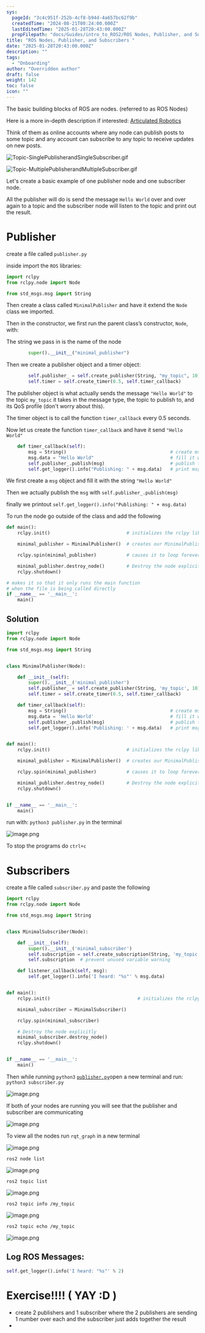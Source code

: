 ```yaml
---
sys:
  pageId: "3c4c951f-252b-4cf8-b94d-4a657bc62f9b"
  createdTime: "2024-08-21T00:24:00.000Z"
  lastEditedTime: "2025-01-28T20:43:00.000Z"
  propFilepath: "docs/Guides/intro_to_ROS2/ROS Nodes, Publisher, and Subscribers .md"
title: "ROS Nodes, Publisher, and Subscribers "
date: "2025-01-28T20:43:00.000Z"
description: ""
tags:
  - "Onboarding"
author: "Overridden author"
draft: false
weight: 142
toc: false
icon: ""
---
```


The basic building blocks of ROS are nodes. (referred to as ROS Nodes)

Here is a more in-depth description if interested: [Articulated Robotics](https://articulatedrobotics.xyz/tutorials/ready-for-ros/ros-overview#2-nodes)

Think of them as online accounts where any node can publish posts to some topic and any account can subscribe to any topic to receive updates on new posts.

![Topic-SinglePublisherandSingleSubscriber.gif](https://docs.ros.org/en/humble/_images/Topic-SinglePublisherandSingleSubscriber.gif)

![Topic-MultiplePublisherandMultipleSubscriber.gif](https://docs.ros.org/en/humble/_images/Topic-MultiplePublisherandMultipleSubscriber.gif)

Let's create a basic example of one publisher node and one subscriber node.

All the publisher will do is send the message `Hello World` over and over again to a topic and the subscriber node will listen to the topic and print out the result.

# Publisher

create a file called `publisher.py` 

inside import the `ROS` libraries:

```python
import rclpy
from rclpy.node import Node

from std_msgs.msg import String
```

Then create a class called `MinimalPublisher` and have it extend the `Node` class we imported.

Then in the constructor, we first run the parent class’s constructor, `Node`, with:

The string we pass in is the name of the node

```python
        super().__init__("minimal_publisher")
```

Then we create a publisher object and a timer object:

```python
        self.publisher_ = self.create_publisher(String, "my_topic", 10)
        self.timer = self.create_timer(0.5, self.timer_callback)
```

The publisher object is what actually sends the message `"Hello World"` to the topic `my_topic` it takes in the message type, the topic to publish to, and its QoS profile (don't worry about this).

The timer object is to call the function `timer_callback` every 0.5 seconds.

Now let us create the function `timer_callback` and have it send `"Hello World"`

```python
    def timer_callback(self):
        msg = String()                                      # create msg object
        msg.data = "Hello World"                            # fill it with data
        self.publisher_.publish(msg)                        # publish the message
        self.get_logger().info("Publishing: " + msg.data)   # print msg
```

We first create a `msg` object and fill it with the string `"Hello World"`

Then we actually publish the `msg` with `self.publisher_.publish(msg)`

finally we printout `self.get_logger().info("Publishing: " + msg.data)`

To run the node go outside of the class and add the following

```python
def main():
    rclpy.init()                            # initializes the rclpy library

    minimal_publisher = MinimalPublisher()  # creates our MinimalPublisher object

    rclpy.spin(minimal_publisher)           # causes it to loop forever

    minimal_publisher.destroy_node()        # Destroy the node explicitly
    rclpy.shutdown()

# makes it so that it only runs the main function
# when the file is being called directly
if __name__ == '__main__': 
    main()
```

## Solution

```python
import rclpy
from rclpy.node import Node

from std_msgs.msg import String


class MinimalPublisher(Node):

    def __init__(self):
        super().__init__('minimal_publisher')
        self.publisher_ = self.create_publisher(String, 'my_topic', 10)
        self.timer = self.create_timer(0.5, self.timer_callback)

    def timer_callback(self):
        msg = String()                                      # create msg object
        msg.data = 'Hello World'                            # fill it with data
        self.publisher_.publish(msg)                        # publish the message
        self.get_logger().info('Publishing: ' + msg.data)   # print msg


def main():
    rclpy.init()                            # initializes the rclpy library

    minimal_publisher = MinimalPublisher()  # creates our MinimalPublisher object

    rclpy.spin(minimal_publisher)           # causes it to loop forever

    minimal_publisher.destroy_node()        # Destroy the node explicitly
    rclpy.shutdown()


if __name__ == '__main__':
    main()
```

run with: `python3 publisher.py` in the terminal

![image.png](https://prod-files-secure.s3.us-west-2.amazonaws.com/d518164a-d88e-44d1-a4ee-3adb3bd8bce0/9214accb-ad5b-44f1-a31c-b3167c59138b/image.png?X-Amz-Algorithm=AWS4-HMAC-SHA256&X-Amz-Content-Sha256=UNSIGNED-PAYLOAD&X-Amz-Credential=ASIAZI2LB466USLYX3TG%2F20250322%2Fus-west-2%2Fs3%2Faws4_request&X-Amz-Date=20250322T200800Z&X-Amz-Expires=3600&X-Amz-Security-Token=IQoJb3JpZ2luX2VjEGsaCXVzLXdlc3QtMiJIMEYCIQCIXJ4f3Xi7dHmCEs98Wq85RikNic5UWxZL7RW3f98XEgIhAKaO9QwBG4YGD71kJpXSbY9s%2BQETL5yD9uDCTOdgghX4KogECMT%2F%2F%2F%2F%2F%2F%2F%2F%2F%2FwEQABoMNjM3NDIzMTgzODA1Igy%2BgpZxLLJf2drwO7kq3AM3YRZ%2Bjp0Jnq0VUpgaGLutBCef7gB8RJrRqBV4ltu1sBpg7Lpwx9Fc5pEU7RzR1KGsZV7wBWb%2F8nrK6cDuLTHgDADSK02ciO%2BQcQs9t3foFcmELnXikrVRNT34HhOtMfYUTSjAGuaUhPU7%2Fi6G8VE%2FigQ4JhPQuDdnOpjHwxmpg3N7kmc1N4AeEbaYZ%2FYgassTMkdUWhtIO0R5Fg5GfJXoBaH%2FGli6JfRWDuMh8g%2FOVUOMNqmv2VxwP%2BF1301w9mIP8XT7zYSh5ekg5T5HjNgzBdkoOdUd0VKreEaVqAj3f9pRu8QNv93tL8AYNv3H5%2FPGeBDnYcDOMadcR5%2BVFYvGSsrl4BeRv5pgYzQz6Ozfb%2FR8rDzN5m23iqB8cTxmpY0YR1FF1sNw4tjTTcCpqCDcqqEiqYC6ZKOyzstdbmX%2BjjMcaARrWrVlLfoZejm38CkManZAU9tStAJ2eSQtH275q46zu3PRiFATx58PGBLuthN%2FnLLIszX6VIRXKSLHt8PaiFRiQFf6Xt8vYIOZxs9pZNO86YKRYPcaRj4H2JdCNZVn6XBgL5atJPmTOMpFqgeMUS46ibdEvi%2BkSlWue6CtrZ64V3oeGgKp5BSwBuyjjr5D%2FQ3e1k2fxKVIpTDOmPy%2BBjqkAVX52PwdyWYTlyMlveUj%2BQvFcMS8CUAW4D1tInTHBvDZR%2F%2FqYeRP%2FrJXaPO%2FFPlvOqsYvcGgRJB0LlHdsVwCzOLfHYl%2F1AHGKOvfE8J7MnP9foQzEbJ9Wcv8xyKVqK%2FbZiUiZBPks%2FZP7HkrJYOfViLhf%2Fw0DzmDUieaj4OGUtIdmUIwfbjenFGYVpOjEhzUnKHqceaFwifLmOdoV3clIPyB2i5s&X-Amz-Signature=7f7bbecda8bac90804b31fb72ee7007f5e22c1407eb68cbb2cd3a45bb4ee37ac&X-Amz-SignedHeaders=host&x-id=GetObject)

To stop the programs do `ctrl+c`

# Subscribers

create a file called `subscriber.py` and paste the following

```python
import rclpy
from rclpy.node import Node

from std_msgs.msg import String


class MinimalSubscriber(Node):

    def __init__(self):
        super().__init__('minimal_subscriber')
        self.subscription = self.create_subscription(String, 'my_topic', self.listener_callback, 10)
        self.subscription  # prevent unused variable warning

    def listener_callback(self, msg):
        self.get_logger().info('I heard: "%s"' % msg.data)


def main():
    rclpy.init()                                # initializes the rclpy library

    minimal_subscriber = MinimalSubscriber()

    rclpy.spin(minimal_subscriber)

    # Destroy the node explicitly
    minimal_subscriber.destroy_node()
    rclpy.shutdown()


if __name__ == '__main__':
    main()
```

Then while running `python3` [`publisher.py`](http://publisher.py/)open a new terminal and run: `python3 subscriber.py` 

![image.png](https://prod-files-secure.s3.us-west-2.amazonaws.com/d518164a-d88e-44d1-a4ee-3adb3bd8bce0/611fccf2-c738-4dbd-94e9-98f209092866/image.png?X-Amz-Algorithm=AWS4-HMAC-SHA256&X-Amz-Content-Sha256=UNSIGNED-PAYLOAD&X-Amz-Credential=ASIAZI2LB466USLYX3TG%2F20250322%2Fus-west-2%2Fs3%2Faws4_request&X-Amz-Date=20250322T200800Z&X-Amz-Expires=3600&X-Amz-Security-Token=IQoJb3JpZ2luX2VjEGsaCXVzLXdlc3QtMiJIMEYCIQCIXJ4f3Xi7dHmCEs98Wq85RikNic5UWxZL7RW3f98XEgIhAKaO9QwBG4YGD71kJpXSbY9s%2BQETL5yD9uDCTOdgghX4KogECMT%2F%2F%2F%2F%2F%2F%2F%2F%2F%2FwEQABoMNjM3NDIzMTgzODA1Igy%2BgpZxLLJf2drwO7kq3AM3YRZ%2Bjp0Jnq0VUpgaGLutBCef7gB8RJrRqBV4ltu1sBpg7Lpwx9Fc5pEU7RzR1KGsZV7wBWb%2F8nrK6cDuLTHgDADSK02ciO%2BQcQs9t3foFcmELnXikrVRNT34HhOtMfYUTSjAGuaUhPU7%2Fi6G8VE%2FigQ4JhPQuDdnOpjHwxmpg3N7kmc1N4AeEbaYZ%2FYgassTMkdUWhtIO0R5Fg5GfJXoBaH%2FGli6JfRWDuMh8g%2FOVUOMNqmv2VxwP%2BF1301w9mIP8XT7zYSh5ekg5T5HjNgzBdkoOdUd0VKreEaVqAj3f9pRu8QNv93tL8AYNv3H5%2FPGeBDnYcDOMadcR5%2BVFYvGSsrl4BeRv5pgYzQz6Ozfb%2FR8rDzN5m23iqB8cTxmpY0YR1FF1sNw4tjTTcCpqCDcqqEiqYC6ZKOyzstdbmX%2BjjMcaARrWrVlLfoZejm38CkManZAU9tStAJ2eSQtH275q46zu3PRiFATx58PGBLuthN%2FnLLIszX6VIRXKSLHt8PaiFRiQFf6Xt8vYIOZxs9pZNO86YKRYPcaRj4H2JdCNZVn6XBgL5atJPmTOMpFqgeMUS46ibdEvi%2BkSlWue6CtrZ64V3oeGgKp5BSwBuyjjr5D%2FQ3e1k2fxKVIpTDOmPy%2BBjqkAVX52PwdyWYTlyMlveUj%2BQvFcMS8CUAW4D1tInTHBvDZR%2F%2FqYeRP%2FrJXaPO%2FFPlvOqsYvcGgRJB0LlHdsVwCzOLfHYl%2F1AHGKOvfE8J7MnP9foQzEbJ9Wcv8xyKVqK%2FbZiUiZBPks%2FZP7HkrJYOfViLhf%2Fw0DzmDUieaj4OGUtIdmUIwfbjenFGYVpOjEhzUnKHqceaFwifLmOdoV3clIPyB2i5s&X-Amz-Signature=3f0d8ef198478b00d7c256360f36d6364634e5f75f6bcbb92d275da9e49068cc&X-Amz-SignedHeaders=host&x-id=GetObject)

If both of your nodes are running you will see that the publisher and subscriber are communicating

![image.png](https://prod-files-secure.s3.us-west-2.amazonaws.com/d518164a-d88e-44d1-a4ee-3adb3bd8bce0/eea428b5-1cf0-43bb-a30b-81cbaf6c5c78/image.png?X-Amz-Algorithm=AWS4-HMAC-SHA256&X-Amz-Content-Sha256=UNSIGNED-PAYLOAD&X-Amz-Credential=ASIAZI2LB466USLYX3TG%2F20250322%2Fus-west-2%2Fs3%2Faws4_request&X-Amz-Date=20250322T200800Z&X-Amz-Expires=3600&X-Amz-Security-Token=IQoJb3JpZ2luX2VjEGsaCXVzLXdlc3QtMiJIMEYCIQCIXJ4f3Xi7dHmCEs98Wq85RikNic5UWxZL7RW3f98XEgIhAKaO9QwBG4YGD71kJpXSbY9s%2BQETL5yD9uDCTOdgghX4KogECMT%2F%2F%2F%2F%2F%2F%2F%2F%2F%2FwEQABoMNjM3NDIzMTgzODA1Igy%2BgpZxLLJf2drwO7kq3AM3YRZ%2Bjp0Jnq0VUpgaGLutBCef7gB8RJrRqBV4ltu1sBpg7Lpwx9Fc5pEU7RzR1KGsZV7wBWb%2F8nrK6cDuLTHgDADSK02ciO%2BQcQs9t3foFcmELnXikrVRNT34HhOtMfYUTSjAGuaUhPU7%2Fi6G8VE%2FigQ4JhPQuDdnOpjHwxmpg3N7kmc1N4AeEbaYZ%2FYgassTMkdUWhtIO0R5Fg5GfJXoBaH%2FGli6JfRWDuMh8g%2FOVUOMNqmv2VxwP%2BF1301w9mIP8XT7zYSh5ekg5T5HjNgzBdkoOdUd0VKreEaVqAj3f9pRu8QNv93tL8AYNv3H5%2FPGeBDnYcDOMadcR5%2BVFYvGSsrl4BeRv5pgYzQz6Ozfb%2FR8rDzN5m23iqB8cTxmpY0YR1FF1sNw4tjTTcCpqCDcqqEiqYC6ZKOyzstdbmX%2BjjMcaARrWrVlLfoZejm38CkManZAU9tStAJ2eSQtH275q46zu3PRiFATx58PGBLuthN%2FnLLIszX6VIRXKSLHt8PaiFRiQFf6Xt8vYIOZxs9pZNO86YKRYPcaRj4H2JdCNZVn6XBgL5atJPmTOMpFqgeMUS46ibdEvi%2BkSlWue6CtrZ64V3oeGgKp5BSwBuyjjr5D%2FQ3e1k2fxKVIpTDOmPy%2BBjqkAVX52PwdyWYTlyMlveUj%2BQvFcMS8CUAW4D1tInTHBvDZR%2F%2FqYeRP%2FrJXaPO%2FFPlvOqsYvcGgRJB0LlHdsVwCzOLfHYl%2F1AHGKOvfE8J7MnP9foQzEbJ9Wcv8xyKVqK%2FbZiUiZBPks%2FZP7HkrJYOfViLhf%2Fw0DzmDUieaj4OGUtIdmUIwfbjenFGYVpOjEhzUnKHqceaFwifLmOdoV3clIPyB2i5s&X-Amz-Signature=a0b9b24e1d4e1b1c497db6ff0bae4de58ca14897fdea8f5a132aa026f10f2d2d&X-Amz-SignedHeaders=host&x-id=GetObject)

To view all the nodes run `rqt_graph` in a new terminal

![image.png](https://prod-files-secure.s3.us-west-2.amazonaws.com/d518164a-d88e-44d1-a4ee-3adb3bd8bce0/1d98e964-4318-4d62-b5c4-8c8f78368598/image.png?X-Amz-Algorithm=AWS4-HMAC-SHA256&X-Amz-Content-Sha256=UNSIGNED-PAYLOAD&X-Amz-Credential=ASIAZI2LB466USLYX3TG%2F20250322%2Fus-west-2%2Fs3%2Faws4_request&X-Amz-Date=20250322T200800Z&X-Amz-Expires=3600&X-Amz-Security-Token=IQoJb3JpZ2luX2VjEGsaCXVzLXdlc3QtMiJIMEYCIQCIXJ4f3Xi7dHmCEs98Wq85RikNic5UWxZL7RW3f98XEgIhAKaO9QwBG4YGD71kJpXSbY9s%2BQETL5yD9uDCTOdgghX4KogECMT%2F%2F%2F%2F%2F%2F%2F%2F%2F%2FwEQABoMNjM3NDIzMTgzODA1Igy%2BgpZxLLJf2drwO7kq3AM3YRZ%2Bjp0Jnq0VUpgaGLutBCef7gB8RJrRqBV4ltu1sBpg7Lpwx9Fc5pEU7RzR1KGsZV7wBWb%2F8nrK6cDuLTHgDADSK02ciO%2BQcQs9t3foFcmELnXikrVRNT34HhOtMfYUTSjAGuaUhPU7%2Fi6G8VE%2FigQ4JhPQuDdnOpjHwxmpg3N7kmc1N4AeEbaYZ%2FYgassTMkdUWhtIO0R5Fg5GfJXoBaH%2FGli6JfRWDuMh8g%2FOVUOMNqmv2VxwP%2BF1301w9mIP8XT7zYSh5ekg5T5HjNgzBdkoOdUd0VKreEaVqAj3f9pRu8QNv93tL8AYNv3H5%2FPGeBDnYcDOMadcR5%2BVFYvGSsrl4BeRv5pgYzQz6Ozfb%2FR8rDzN5m23iqB8cTxmpY0YR1FF1sNw4tjTTcCpqCDcqqEiqYC6ZKOyzstdbmX%2BjjMcaARrWrVlLfoZejm38CkManZAU9tStAJ2eSQtH275q46zu3PRiFATx58PGBLuthN%2FnLLIszX6VIRXKSLHt8PaiFRiQFf6Xt8vYIOZxs9pZNO86YKRYPcaRj4H2JdCNZVn6XBgL5atJPmTOMpFqgeMUS46ibdEvi%2BkSlWue6CtrZ64V3oeGgKp5BSwBuyjjr5D%2FQ3e1k2fxKVIpTDOmPy%2BBjqkAVX52PwdyWYTlyMlveUj%2BQvFcMS8CUAW4D1tInTHBvDZR%2F%2FqYeRP%2FrJXaPO%2FFPlvOqsYvcGgRJB0LlHdsVwCzOLfHYl%2F1AHGKOvfE8J7MnP9foQzEbJ9Wcv8xyKVqK%2FbZiUiZBPks%2FZP7HkrJYOfViLhf%2Fw0DzmDUieaj4OGUtIdmUIwfbjenFGYVpOjEhzUnKHqceaFwifLmOdoV3clIPyB2i5s&X-Amz-Signature=20aa9b55fe236fcf43196c8fd15d3555c0bfef364afffe8599b4d5cb56cba321&X-Amz-SignedHeaders=host&x-id=GetObject)

`ros2 node list`

![image.png](https://prod-files-secure.s3.us-west-2.amazonaws.com/d518164a-d88e-44d1-a4ee-3adb3bd8bce0/680ac8cf-e6d9-4164-9ece-5b9a6fccffee/image.png?X-Amz-Algorithm=AWS4-HMAC-SHA256&X-Amz-Content-Sha256=UNSIGNED-PAYLOAD&X-Amz-Credential=ASIAZI2LB466USLYX3TG%2F20250322%2Fus-west-2%2Fs3%2Faws4_request&X-Amz-Date=20250322T200800Z&X-Amz-Expires=3600&X-Amz-Security-Token=IQoJb3JpZ2luX2VjEGsaCXVzLXdlc3QtMiJIMEYCIQCIXJ4f3Xi7dHmCEs98Wq85RikNic5UWxZL7RW3f98XEgIhAKaO9QwBG4YGD71kJpXSbY9s%2BQETL5yD9uDCTOdgghX4KogECMT%2F%2F%2F%2F%2F%2F%2F%2F%2F%2FwEQABoMNjM3NDIzMTgzODA1Igy%2BgpZxLLJf2drwO7kq3AM3YRZ%2Bjp0Jnq0VUpgaGLutBCef7gB8RJrRqBV4ltu1sBpg7Lpwx9Fc5pEU7RzR1KGsZV7wBWb%2F8nrK6cDuLTHgDADSK02ciO%2BQcQs9t3foFcmELnXikrVRNT34HhOtMfYUTSjAGuaUhPU7%2Fi6G8VE%2FigQ4JhPQuDdnOpjHwxmpg3N7kmc1N4AeEbaYZ%2FYgassTMkdUWhtIO0R5Fg5GfJXoBaH%2FGli6JfRWDuMh8g%2FOVUOMNqmv2VxwP%2BF1301w9mIP8XT7zYSh5ekg5T5HjNgzBdkoOdUd0VKreEaVqAj3f9pRu8QNv93tL8AYNv3H5%2FPGeBDnYcDOMadcR5%2BVFYvGSsrl4BeRv5pgYzQz6Ozfb%2FR8rDzN5m23iqB8cTxmpY0YR1FF1sNw4tjTTcCpqCDcqqEiqYC6ZKOyzstdbmX%2BjjMcaARrWrVlLfoZejm38CkManZAU9tStAJ2eSQtH275q46zu3PRiFATx58PGBLuthN%2FnLLIszX6VIRXKSLHt8PaiFRiQFf6Xt8vYIOZxs9pZNO86YKRYPcaRj4H2JdCNZVn6XBgL5atJPmTOMpFqgeMUS46ibdEvi%2BkSlWue6CtrZ64V3oeGgKp5BSwBuyjjr5D%2FQ3e1k2fxKVIpTDOmPy%2BBjqkAVX52PwdyWYTlyMlveUj%2BQvFcMS8CUAW4D1tInTHBvDZR%2F%2FqYeRP%2FrJXaPO%2FFPlvOqsYvcGgRJB0LlHdsVwCzOLfHYl%2F1AHGKOvfE8J7MnP9foQzEbJ9Wcv8xyKVqK%2FbZiUiZBPks%2FZP7HkrJYOfViLhf%2Fw0DzmDUieaj4OGUtIdmUIwfbjenFGYVpOjEhzUnKHqceaFwifLmOdoV3clIPyB2i5s&X-Amz-Signature=8cf3b4ff4b5afc36fa957fc51bd1950d9afcc1825a55e9bcbfd2361dc1016a26&X-Amz-SignedHeaders=host&x-id=GetObject)

`ros2 topic list`

![image.png](https://prod-files-secure.s3.us-west-2.amazonaws.com/d518164a-d88e-44d1-a4ee-3adb3bd8bce0/eee2ebe1-27ef-4a4a-96fb-2ca54126fb29/image.png?X-Amz-Algorithm=AWS4-HMAC-SHA256&X-Amz-Content-Sha256=UNSIGNED-PAYLOAD&X-Amz-Credential=ASIAZI2LB466USLYX3TG%2F20250322%2Fus-west-2%2Fs3%2Faws4_request&X-Amz-Date=20250322T200800Z&X-Amz-Expires=3600&X-Amz-Security-Token=IQoJb3JpZ2luX2VjEGsaCXVzLXdlc3QtMiJIMEYCIQCIXJ4f3Xi7dHmCEs98Wq85RikNic5UWxZL7RW3f98XEgIhAKaO9QwBG4YGD71kJpXSbY9s%2BQETL5yD9uDCTOdgghX4KogECMT%2F%2F%2F%2F%2F%2F%2F%2F%2F%2FwEQABoMNjM3NDIzMTgzODA1Igy%2BgpZxLLJf2drwO7kq3AM3YRZ%2Bjp0Jnq0VUpgaGLutBCef7gB8RJrRqBV4ltu1sBpg7Lpwx9Fc5pEU7RzR1KGsZV7wBWb%2F8nrK6cDuLTHgDADSK02ciO%2BQcQs9t3foFcmELnXikrVRNT34HhOtMfYUTSjAGuaUhPU7%2Fi6G8VE%2FigQ4JhPQuDdnOpjHwxmpg3N7kmc1N4AeEbaYZ%2FYgassTMkdUWhtIO0R5Fg5GfJXoBaH%2FGli6JfRWDuMh8g%2FOVUOMNqmv2VxwP%2BF1301w9mIP8XT7zYSh5ekg5T5HjNgzBdkoOdUd0VKreEaVqAj3f9pRu8QNv93tL8AYNv3H5%2FPGeBDnYcDOMadcR5%2BVFYvGSsrl4BeRv5pgYzQz6Ozfb%2FR8rDzN5m23iqB8cTxmpY0YR1FF1sNw4tjTTcCpqCDcqqEiqYC6ZKOyzstdbmX%2BjjMcaARrWrVlLfoZejm38CkManZAU9tStAJ2eSQtH275q46zu3PRiFATx58PGBLuthN%2FnLLIszX6VIRXKSLHt8PaiFRiQFf6Xt8vYIOZxs9pZNO86YKRYPcaRj4H2JdCNZVn6XBgL5atJPmTOMpFqgeMUS46ibdEvi%2BkSlWue6CtrZ64V3oeGgKp5BSwBuyjjr5D%2FQ3e1k2fxKVIpTDOmPy%2BBjqkAVX52PwdyWYTlyMlveUj%2BQvFcMS8CUAW4D1tInTHBvDZR%2F%2FqYeRP%2FrJXaPO%2FFPlvOqsYvcGgRJB0LlHdsVwCzOLfHYl%2F1AHGKOvfE8J7MnP9foQzEbJ9Wcv8xyKVqK%2FbZiUiZBPks%2FZP7HkrJYOfViLhf%2Fw0DzmDUieaj4OGUtIdmUIwfbjenFGYVpOjEhzUnKHqceaFwifLmOdoV3clIPyB2i5s&X-Amz-Signature=279553cabfd66f4f1209bd7a8894a2ca6a3a7032f33390a54dd576456081c8a0&X-Amz-SignedHeaders=host&x-id=GetObject)

`ros2 topic info /my_topic`

![image.png](https://prod-files-secure.s3.us-west-2.amazonaws.com/d518164a-d88e-44d1-a4ee-3adb3bd8bce0/6288ef12-cb9e-406f-b9eb-65feed3a9011/image.png?X-Amz-Algorithm=AWS4-HMAC-SHA256&X-Amz-Content-Sha256=UNSIGNED-PAYLOAD&X-Amz-Credential=ASIAZI2LB466USLYX3TG%2F20250322%2Fus-west-2%2Fs3%2Faws4_request&X-Amz-Date=20250322T200800Z&X-Amz-Expires=3600&X-Amz-Security-Token=IQoJb3JpZ2luX2VjEGsaCXVzLXdlc3QtMiJIMEYCIQCIXJ4f3Xi7dHmCEs98Wq85RikNic5UWxZL7RW3f98XEgIhAKaO9QwBG4YGD71kJpXSbY9s%2BQETL5yD9uDCTOdgghX4KogECMT%2F%2F%2F%2F%2F%2F%2F%2F%2F%2FwEQABoMNjM3NDIzMTgzODA1Igy%2BgpZxLLJf2drwO7kq3AM3YRZ%2Bjp0Jnq0VUpgaGLutBCef7gB8RJrRqBV4ltu1sBpg7Lpwx9Fc5pEU7RzR1KGsZV7wBWb%2F8nrK6cDuLTHgDADSK02ciO%2BQcQs9t3foFcmELnXikrVRNT34HhOtMfYUTSjAGuaUhPU7%2Fi6G8VE%2FigQ4JhPQuDdnOpjHwxmpg3N7kmc1N4AeEbaYZ%2FYgassTMkdUWhtIO0R5Fg5GfJXoBaH%2FGli6JfRWDuMh8g%2FOVUOMNqmv2VxwP%2BF1301w9mIP8XT7zYSh5ekg5T5HjNgzBdkoOdUd0VKreEaVqAj3f9pRu8QNv93tL8AYNv3H5%2FPGeBDnYcDOMadcR5%2BVFYvGSsrl4BeRv5pgYzQz6Ozfb%2FR8rDzN5m23iqB8cTxmpY0YR1FF1sNw4tjTTcCpqCDcqqEiqYC6ZKOyzstdbmX%2BjjMcaARrWrVlLfoZejm38CkManZAU9tStAJ2eSQtH275q46zu3PRiFATx58PGBLuthN%2FnLLIszX6VIRXKSLHt8PaiFRiQFf6Xt8vYIOZxs9pZNO86YKRYPcaRj4H2JdCNZVn6XBgL5atJPmTOMpFqgeMUS46ibdEvi%2BkSlWue6CtrZ64V3oeGgKp5BSwBuyjjr5D%2FQ3e1k2fxKVIpTDOmPy%2BBjqkAVX52PwdyWYTlyMlveUj%2BQvFcMS8CUAW4D1tInTHBvDZR%2F%2FqYeRP%2FrJXaPO%2FFPlvOqsYvcGgRJB0LlHdsVwCzOLfHYl%2F1AHGKOvfE8J7MnP9foQzEbJ9Wcv8xyKVqK%2FbZiUiZBPks%2FZP7HkrJYOfViLhf%2Fw0DzmDUieaj4OGUtIdmUIwfbjenFGYVpOjEhzUnKHqceaFwifLmOdoV3clIPyB2i5s&X-Amz-Signature=8099038323e5d9db4e4f36b0e28f5ffa06350bd8e508a5b0b9de5a9d6edb69e2&X-Amz-SignedHeaders=host&x-id=GetObject)

`ros2 topic echo /my_topic`

![image.png](https://prod-files-secure.s3.us-west-2.amazonaws.com/d518164a-d88e-44d1-a4ee-3adb3bd8bce0/0a6fcb4d-422d-4a6c-a803-749ef4adf2c6/image.png?X-Amz-Algorithm=AWS4-HMAC-SHA256&X-Amz-Content-Sha256=UNSIGNED-PAYLOAD&X-Amz-Credential=ASIAZI2LB466USLYX3TG%2F20250322%2Fus-west-2%2Fs3%2Faws4_request&X-Amz-Date=20250322T200800Z&X-Amz-Expires=3600&X-Amz-Security-Token=IQoJb3JpZ2luX2VjEGsaCXVzLXdlc3QtMiJIMEYCIQCIXJ4f3Xi7dHmCEs98Wq85RikNic5UWxZL7RW3f98XEgIhAKaO9QwBG4YGD71kJpXSbY9s%2BQETL5yD9uDCTOdgghX4KogECMT%2F%2F%2F%2F%2F%2F%2F%2F%2F%2FwEQABoMNjM3NDIzMTgzODA1Igy%2BgpZxLLJf2drwO7kq3AM3YRZ%2Bjp0Jnq0VUpgaGLutBCef7gB8RJrRqBV4ltu1sBpg7Lpwx9Fc5pEU7RzR1KGsZV7wBWb%2F8nrK6cDuLTHgDADSK02ciO%2BQcQs9t3foFcmELnXikrVRNT34HhOtMfYUTSjAGuaUhPU7%2Fi6G8VE%2FigQ4JhPQuDdnOpjHwxmpg3N7kmc1N4AeEbaYZ%2FYgassTMkdUWhtIO0R5Fg5GfJXoBaH%2FGli6JfRWDuMh8g%2FOVUOMNqmv2VxwP%2BF1301w9mIP8XT7zYSh5ekg5T5HjNgzBdkoOdUd0VKreEaVqAj3f9pRu8QNv93tL8AYNv3H5%2FPGeBDnYcDOMadcR5%2BVFYvGSsrl4BeRv5pgYzQz6Ozfb%2FR8rDzN5m23iqB8cTxmpY0YR1FF1sNw4tjTTcCpqCDcqqEiqYC6ZKOyzstdbmX%2BjjMcaARrWrVlLfoZejm38CkManZAU9tStAJ2eSQtH275q46zu3PRiFATx58PGBLuthN%2FnLLIszX6VIRXKSLHt8PaiFRiQFf6Xt8vYIOZxs9pZNO86YKRYPcaRj4H2JdCNZVn6XBgL5atJPmTOMpFqgeMUS46ibdEvi%2BkSlWue6CtrZ64V3oeGgKp5BSwBuyjjr5D%2FQ3e1k2fxKVIpTDOmPy%2BBjqkAVX52PwdyWYTlyMlveUj%2BQvFcMS8CUAW4D1tInTHBvDZR%2F%2FqYeRP%2FrJXaPO%2FFPlvOqsYvcGgRJB0LlHdsVwCzOLfHYl%2F1AHGKOvfE8J7MnP9foQzEbJ9Wcv8xyKVqK%2FbZiUiZBPks%2FZP7HkrJYOfViLhf%2Fw0DzmDUieaj4OGUtIdmUIwfbjenFGYVpOjEhzUnKHqceaFwifLmOdoV3clIPyB2i5s&X-Amz-Signature=d71fef398e8ebdd2072cc85e7a1291eb204b3bfa7d359cca639127d5b2771e49&X-Amz-SignedHeaders=host&x-id=GetObject)

## Log ROS Messages:

```python
self.get_logger().info('I heard: "%s"' % 2)
```

# Exercise!!!! ( YAY :D )

- create 2 publishers and 1 subscriber where the 2 publishers are sending 1 number over each and the subscriber just adds together the result
- 
